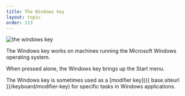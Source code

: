 ```yaml
---
title: The Windows key
layout: topic
order: 113
---
```


<img class="key" src="{{ site.baseurl }}/images/key-windows.svg" alt="the windows key">

The Windows key works on machines running the Microsoft Windows operating
system.

When pressed alone, the Windows key brings up the Start menu.

The Windows key is sometimes used as a 
[modifier key]({{ base.siteurl }}/keyboard/modifier-key)
for specific tasks in Windows applications.
